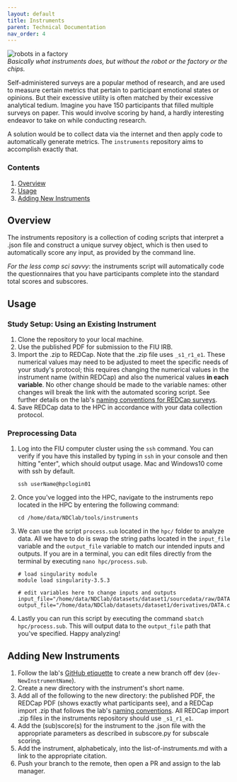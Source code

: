 ```yaml
---
layout: default
title: Instruments
parent: Technical Documentation
nav_order: 4
---
```


![robots in  a factory](https://raw.githubusercontent.com/NDCLab/wiki/main/docs/_assets/technical/automation-header.jpg)  
*Basically what instruments does, but without the robot or the factory or the chips.*

Self-administered surveys are a popular method of research, and are used to measure certain metrics that pertain to participant emotional states or opinions. But their excessive utility is often matched by their excessive analytical tedium. Imagine you have 150 participants that filled multiple surveys on paper. This would involve scoring by hand, a hardly interesting endeavor to take on while conducting research.

A solution would be to collect data via the internet and then apply code to automatically generate metrics. The `instruments` repository aims to accomplish exactly that.

### Contents
1. [Overview](#overview)
2. [Usage](#usage)
3. [Adding New Instruments](#adding-new-instruments)


## Overview

The instruments repository is a collection of coding scripts that interpret a .json file and construct a unique survey object, which is then used to automatically score any input, as provided by the command line.

_For the less comp sci savvy_: the instruments script will automatically code the questionnaires that you have participants complete into the standard total scores and subscores.

## Usage

### Study Setup: Using an Existing Instrument

1. Clone the repository to your local machine.
2. Use the published PDF for submission to the FIU IRB.
3. Import the .zip to REDCap. Note that the .zip file uses `_s1_r1_e1`. These numerical values may need to be adjusted to meet the specific needs of your study's protocol; this requires changing the numerical values in the instrument name (within REDCap) and also the numerical values **in each variable**. No other change should be made to the variable names: other changes will break the link with the automated scoring script. See further details on the lab's [naming conventions for REDCap surveys](https://ndclab.github.io/wiki/docs/etiquette/naming-conventions.html#redcap).
4. Save REDCap data to the HPC in accordance with your data collection protocol.

### Preprocessing Data

1. Log into the FIU computer cluster using the `ssh` command. You can verify if you have this installed by typing in `ssh` in your console and then hitting "enter", which should output usage. Mac and Windows10 come with ssh by default.
    ```
    ssh userName@hpclogin01
    ```

2. Once you've logged into the HPC, navigate to the instruments repo located in the HPC by entering the following command:
    ```
    cd /home/data/NDClab/tools/instruments
    ```

3. We can use the script `process.sub` located in the `hpc/` folder to analyze data. All we have to do is swap the string paths located in the `input_file` variable and the `output_file` variable to match our intended inputs and outputs. If you are in a terminal, you can edit files directly from the terminal by executing `nano hpc/process.sub`.

    ```
    # load singularity module
    module load singularity-3.5.3

    # edit variables here to change inputs and outputs
    input_file="/home/data/NDClab/datasets/dataset1/sourcedata/raw/DATA.csv"
    output_file="/home/data/NDClab/datasets/dataset1/derivatives/DATA.csv"
    ```

4. Lastly you can run this script by executing the command `sbatch hpc/process.sub`. This will output data to the `output_file` path that you've specified. Happy analyzing! 

## Adding New Instruments

1. Follow the lab's [GitHub etiquette](https://ndclab.github.io/wiki/docs/etiquette/github-etiquette.html) to create a new branch off dev (`dev-NewInstrumentName`).
2. Create a new directory with the instrument's short name.
3. Add all of the following to the new directory: the published PDF, the REDCap PDF (shows exactly what participants see), and a REDCap import .zip that follows the lab's [naming conventions](https://ndclab.github.io/wiki/docs/etiquette/naming-conventions.html#redcap). All REDCap import .zip files in the instruments repository should use `_s1_r1_e1`.
4. Add the (sub)score(s) for the instrument to the .json file with the appropriate parameters as described in subscore.py for subscale scoring.
5. Add the instrument, alphabeticaly, into the list-of-instruments.md with a link to the appropriate citation.
6. Push your branch to the remote, then open a PR and assign to the lab manager.
